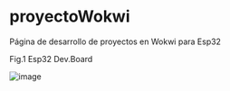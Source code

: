 # proyectoWokwi
Página de desarrollo de proyectos en Wokwi para Esp32

Fig.1
Esp32 Dev.Board

![image](https://github.com/user-attachments/assets/47b14527-1add-4911-abc4-1dbbc6b3d32d)

